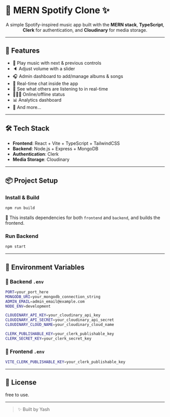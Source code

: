 
<h1 align="">🎵 MERN Spotify Clone ✨</h1>

<p align="center">
A simple Spotify-inspired music app built with the <strong>MERN stack</strong>, <strong>TypeScript</strong>, <strong>Clerk</strong> for authentication, and <strong>Cloudinary</strong> for media storage.
</p>

---

## 🚀 Features

- 🎸 Play music with next & previous controls  
- 🔈 Adjust volume with a slider  
- 🎧 Admin dashboard to add/manage albums & songs  
- 💬 Real-time chat inside the app  
- 👥 See what others are listening to in real-time  
- 👨🏼‍💼 Online/offline status  
- 📊 Analytics dashboard  
- 🌟 And more…

---

## 🛠️ Tech Stack

- **Frontend**: React + Vite + TypeScript + TailwindCSS
- **Backend**: Node.js + Express + MongoDB
- **Authentication**: Clerk
- **Media Storage**: Cloudinary

---

## 📦 Project Setup

### Install & Build
```bash
npm run build
````

📄 This installs dependencies for both `frontend` and `backend`, and builds the frontend.

### Run Backend

```bash
npm start
```

---

## 🔑 Environment Variables

### 📂 Backend `.env`

```bash
PORT=your_port_here
MONGODB_URI=your_mongodb_connection_string
ADMIN_EMAIL=admin_email@example.com
NODE_ENV=development

CLOUDINARY_API_KEY=your_cloudinary_api_key
CLOUDINARY_API_SECRET=your_cloudinary_api_secret
CLOUDINARY_CLOUD_NAME=your_cloudinary_cloud_name

CLERK_PUBLISHABLE_KEY=your_clerk_publishable_key
CLERK_SECRET_KEY=your_clerk_secret_key
```

### 📂 Frontend `.env`

```bash
VITE_CLERK_PUBLISHABLE_KEY=your_clerk_publishable_key
```

---

## 📃 License

 free to use.

---

> ✨ Built by Yash


